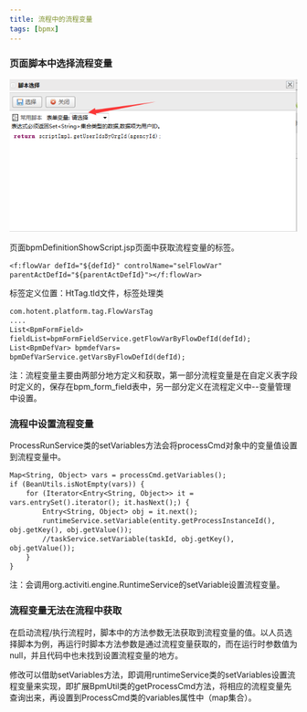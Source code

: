```yaml
---
title: 流程中的流程变量
tags: [bpmx]
---
```


### 页面脚本中选择流程变量

![](/images/work/bpmx/flowvariableselect.png)

页面bpmDefinitionShowScript.jsp页面中获取流程变量的标签。

```
<f:flowVar defId="${defId}" controlName="selFlowVar" parentActDefId="${parentActDefId}"></f:flowVar>
```

标签定义位置：HtTag.tld文件，标签处理类

```
com.hotent.platform.tag.FlowVarsTag
....
List<BpmFormField> fieldList=bpmFormFieldService.getFlowVarByFlowDefId(defId);
List<BpmDefVar> bpmdefVars= bpmDefVarService.getVarsByFlowDefId(defId);
```

注：流程变量主要由两部分地方定义和获取，第一部分流程变量是在自定义表字段时定义的，保存在bpm_form_field表中，另一部分定义在流程定义中--变量管理中设置。

### 流程中设置流程变量

ProcessRunService类的setVariables方法会将processCmd对象中的变量值设置到流程变量中。

```
Map<String, Object> vars = processCmd.getVariables();
if (BeanUtils.isNotEmpty(vars)) {
    for (Iterator<Entry<String, Object>> it = vars.entrySet().iterator(); it.hasNext();) {
        Entry<String, Object> obj = it.next();
        runtimeService.setVariable(entity.getProcessInstanceId(), obj.getKey(), obj.getValue());
        //taskService.setVariable(taskId, obj.getKey(), obj.getValue());
    }
}
```

注：会调用org.activiti.engine.RuntimeService的setVariable设置流程变量。

### 流程变量无法在流程中获取

在启动流程/执行流程时，脚本中的方法参数无法获取到流程变量的值。以人员选择脚本为例，再运行时脚本方法参数是通过流程变量获取的，而在运行时参数值为null，并且代码中也未找到设置流程变量的地方。

修改可以借助setVariables方法，即调用runtimeService类的setVariables设置流程变量来实现，即扩展BpmUtil类的getProcessCmd方法，将相应的流程变量先查询出来，再设置到ProcessCmd类的variables属性中（map集合）。